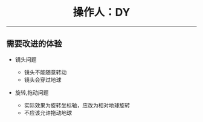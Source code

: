 # <center>操作人：DY</center>
**************************************************************************************

## 需要改进的体验

- 镜头问题
    * 镜头不能随意转动
    * 镜头会穿过地球

- 旋转,拖动问题
    * 实际效果为旋转坐标轴，应改为相对地球旋转
    * 不应该允许拖动地球